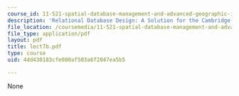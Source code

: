 ```yaml
---
course_id: 11-521-spatial-database-management-and-advanced-geographic-information-systems-spring-2003
description: 'Relational Database Design: A Solution for the Cambridge Fire Department'
file_location: /coursemedia/11-521-spatial-database-management-and-advanced-geographic-information-systems-spring-2003/4dd430183cfe080af503a6f2047ea5b5_lect7b.pdf
file_type: application/pdf
layout: pdf
title: lect7b.pdf
type: course
uid: 4dd430183cfe080af503a6f2047ea5b5

---
```

None